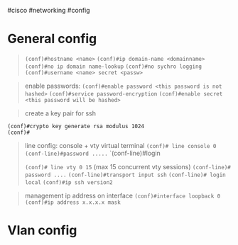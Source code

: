 #cisco #networking #config

# General config

> `(conf)#hostname <name>`
> `(conf)#ip domain-name <domainname>`
> `(conf)#no ip domain name-lookup`
> `(conf)#no sychro logging`
> `(conf)#username <name> secret <passw>`


> enable passwords:
`(conf)#enable password <this password is not hashed>`
`(conf)#service password-encryption`
`(conf)#enable secret <this password will be hashed>`

>create a key pair for ssh
```
(conf)#crypto key generate rsa modulus 1024
(conf)#
```

> line config: console + vty virtual terminal
> `(conf)# line console 0`
> `(conf-line)#password .....`
> `(conf-line)#login
> 
>`(conf)# line vty 0 15`  (max 15 concurrent vty sessions)
>`(conf-line)# password ....`
>`(conf-line)#transport input ssh`
>`(conf-line)# login local`
>`(conf)#ip ssh version2`

>management ip address on interface
>`(conf)#interface loopback 0`
>`(conf)#ip address x.x.x.x mask `



# Vlan config

